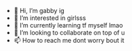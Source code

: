 - 👋 Hi, I’m gabby ig 
- 👀 I’m interested in girlsss
- 🌱 I’m currently learning tf myself lmao
- 💞️ I’m looking to collaborate on top of u 
- 📫 How to reach me dont worry bout it 

<!---
gabbygurll/gabbygurll is a ✨ special ✨ repository because its `README.md` (this file) appears on your GitHub profile.
You can click the Preview link to take a look at your changes.
--->
